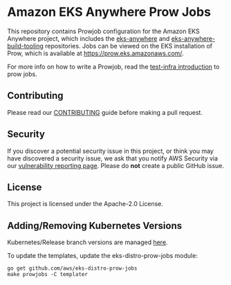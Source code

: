 # Amazon EKS Anywhere Prow Jobs

This repository contains Prowjob configuration for the Amazon EKS Anywhere project, which includes the [eks-anywhere](https://github.com/aws/eks-anywhere) and [eks-anywhere-build-tooling](https://github.com/aws/eks-anywhere-build-tooling) repositories. Jobs can be viewed on the EKS installation of
Prow, which is available at https://prow.eks.amazonaws.com/.

For more info on how to write a Prowjob, read the [test-infra
introduction](https://github.com/kubernetes/test-infra/blob/master/prow/jobs.md)
to prow jobs.

## Contributing

Please read our [CONTRIBUTING](CONTRIBUTING.md) guide before making a pull
request.

## Security

If you discover a potential security issue in this project, or think you may
have discovered a security issue, we ask that you notify AWS Security via our
[vulnerability reporting
page](http://aws.amazon.com/security/vulnerability-reporting/). Please do
**not** create a public GitHub issue.

## License

This project is licensed under the Apache-2.0 License.

## Adding/Removing Kubernetes Versions

Kubernetes/Release branch versions are managed [here](https://github.com/aws/eks-distro-prow-jobs/blob/c23ec5a128f01b11672886da3c9a6da3c2bb846b/templater/jobs/utils/utils.go#L16).

To update the templates, update the eks-distro-prow-jobs module:
```
go get github.com/aws/eks-distro-prow-jobs
make prowjobs -C templater
```
